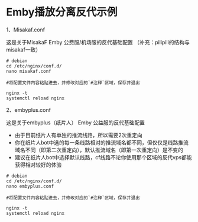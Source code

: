 # Emby播放分离反代示例

1、Misakaf.conf

这是关于MisakaF Emby 公费服/机场服的反代基础配置
（补充：pilipili的结构与misakaf一致）

```
# debian
cd /etc/nginx/conf.d/
nano misakaf.conf

#将配置文件内容粘贴进去，并修改对应的`#注释`区域，保存并退出

nginx -t
systemctl reload nginx
```
2、embyplus.conf

这是关于embyplus（纸片人） Emby 公益服的反代基础配置
- 由于目前纸片人有单独的推流线路，所以需要2次重定向
- 你在纸片人bot中选的每一条线路相对的推流域名都不同，但仅仅是线路推流域名不同（即第二次重定向），默认推流域名（即第一次重定向）是不变的
- 建议在纸片人bot中选择默认线路，cf线路不论你使用那个区域的反代vps都能获得相对较好的体验

```
# debian
cd /etc/nginx/conf.d/
nano embyplus.conf

#将配置文件内容粘贴进去，并修改对应的`#注释`区域，保存并退出

nginx -t
systemctl reload nginx
```
